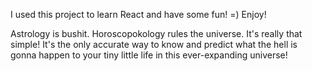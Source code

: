 I used this project to learn React and have some fun! =)
Enjoy!


Astrology is bushit.
Horoscopokology rules the universe.
It's really that simple!
It's the only accurate way to know and predict
what the hell is gonna happen
to your tiny little life
in this ever-expanding universe!
